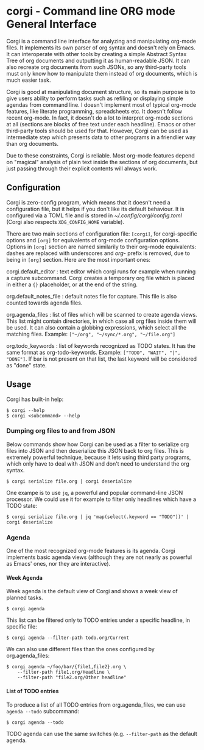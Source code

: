 # corgi - Command line ORG mode General Interface

Corgi is a command line interface for analyzing and manipulating org-mode
files. It implements its own parser of org syntax and doesn't rely on Emacs.
It can interoperate with other tools by creating a simple Abstract Syntax
Tree of org documents and outputting it as human-readable JSON. It can also
recreate org documents from such JSONs, so any third-party tools must only
know how to manipulate them instead of org documents, which is much easier
task.

Corgi is good at manipulating document structure, so its main purpose is to
give users ability to perform tasks such as refiling or displaying simple
agendas from command line. I doesn't implement most of typical org-mode
features, like literate programming, spreadsheets etc. It doesn't follow
recent org-mode. In fact, it doesn't do a lot to interpret org-mode sections
at all (sections are blocks of free text under each headline). Emacs or other
third-party tools should be used for that. However, Corgi can be used as
intermediate step which presents data to other programs in a friendlier way
than org documents.

Due to these constraints, Corgi is reliable. Most org-mode features depend on
"magical" analysis of plain text inside the sections of org documents, but
just passing through their explicit contents will always work.

## Configuration

Corgi is zero-config program, which means that it doesn't need a
configuration file, but it helps if you don't like its default behaviour. It
is configured via a TOML file and is stored in _~/.config/corgi/config.toml_
(Corgi also respects `XDG_CONFIG_HOME` variable).

There are two main sections of configuration file: `[corgi]`, for
corgi-specific options and `[org]` for equivalents of org-mode configuration
options. Options in `[org]` section are named similarily to their org-mode
equivalents: dashes are replaced with underscores and _org-_ prefix is
removed, due to being in `[org]` section. Here are the most important ones:

corgi.default_editor
: text editor which corgi runs for example when running a capture subcommand.
  Corgi creates a temporary org file which is placed in either a `{}`
  placeholder, or at the end of the string.

org.default_notes_file
: default notes file for capture. This file is also counted towards agenda
  files.

org.agenda_files
: list of files which will be scanned to create agenda views. This list might
  contain directories, in which case all org files inside them will be used.
  It can also contain a globbing expressions, which select all the matching
  files. Example: `["~/org", "~/sync/*.org", "~/file.org"]`

org.todo_keywords
: list of keywords recognized as TODO states. It has the same format as
  org-todo-keywords. Example: `["TODO", "WAIT", "|", "DONE"]`. If bar is not
  present on that list, the last keyword will be considered as "done" state.

## Usage

Corgi has built-in help:

```
$ corgi --help
$ corgi <subcommand> --help
```

### Dumping org files to and from JSON

Below commands show how Corgi can be used as a filter to serialize org files
into JSON and then deserialize this JSON back to org files. This is extremely
powerful technique, because it lets using third party programs, which only
have to deal with JSON and don't need to understand the org syntax.

```
$ corgi serialize file.org | corgi deserialize
```

One exampe is to use `jq`, a powerful and popular command-line JSON
processor. We could use it for example to filter only headlines which have a
TODO state:

```
$ corgi serialize file.org | jq 'map(select(.keyword == "TODO"))' | corgi deserialize
```

### Agenda

One of the most recognized org-mode features is its agenda. Corgi implements
basic agenda views (although they are not nearly as powerful as Emacs' ones,
nor they are interactive).

#### Week Agenda

Week agenda is the default view of Corgi and shows a week view of planned
tasks.

```
$ corgi agenda
```

This list can be filtered only to TODO entries under a specific headline, in
specific file:

```
$ corgi agenda --filter-path todo.org/Current
```

We can also use different files than the ones configured by org.agenda_files:

```
$ corgi agenda ~/foo/bar/{file1,file2}.org \
    --filter-path file1.org/Headline \
    --filter-path "file2.org/Other headline"
```

#### List of TODO entries

To produce a list of all TODO entries from org.agenda_files, we can use
`agenda --todo` subcommand:

```
$ corgi agenda --todo
```

TODO agenda can use the same switches (e.g. `--filter-path` as the default
agenda.
